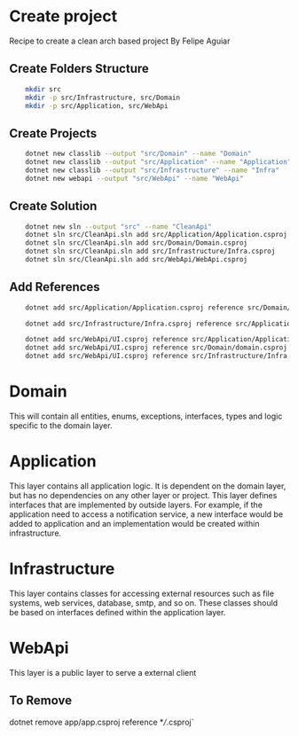 # Create project

Recipe to create a clean arch based project By Felipe Aguiar

## Create Folders Structure

```bash
    mkdir src
    mkdir -p src/Infrastructure, src/Domain
    mkdir -p src/Application, src/WebApi
```

## Create Projects

```bash
    dotnet new classlib --output "src/Domain" --name "Domain"
    dotnet new classlib --output "src/Application" --name "Application"
    dotnet new classlib --output "src/Infrastructure" --name "Infra"
    dotnet new webapi --output "src/WebApi" --name "WebApi"
```

## Create Solution

```bash
    dotnet new sln --output "src" --name "CleanApi"
    dotnet sln src/CleanApi.sln add src/Application/Application.csproj
    dotnet sln src/CleanApi.sln add src/Domain/Domain.csproj
    dotnet sln src/CleanApi.sln add src/Infrastructure/Infra.csproj
    dotnet sln src/CleanApi.sln add src/WebApi/WebApi.csproj
```

## Add References

```bash
    dotnet add src/Application/Application.csproj reference src/Domain/domain.csproj

    dotnet add src/Infrastructure/Infra.csproj reference src/Application/Application.csproj

    dotnet add src/WebApi/UI.csproj reference src/Application/Application.csproj
    dotnet add src/WebApi/UI.csproj reference src/Domain/domain.csproj
    dotnet add src/WebApi/UI.csproj reference src/Infrastructure/Infra.csproj
```

# Domain

This will contain all entities, enums, exceptions, interfaces, types and logic specific to the domain layer.

# Application

This layer contains all application logic. It is dependent on the domain layer, but has no dependencies on any other layer or project. This layer defines interfaces that are implemented by outside layers. For example, if the application need to access a notification service, a new interface would be added to application and an implementation would be created within infrastructure.

# Infrastructure

This layer contains classes for accessing external resources such as file systems, web services, database, smtp, and so on. These classes should be based on interfaces defined within the application layer.

# WebApi

This layer is a public layer to serve a external client

## To Remove

dotnet remove app/app.csproj reference \*_/_.csproj`
